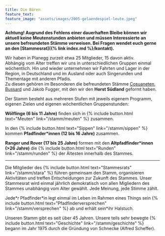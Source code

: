 ```yaml
---
title: Die Bären
feature_text:
feature_image: "assets/images/2005-gelaendespiel-leute.jpeg"
---
```


**Achtung! Augrund des Fehlens einer dauerhaften Bleibe können wir aktuell keine Meutenstunden anbieten und müssen Interessierte an unsere befreundeten Stämme verweisen. Bei Fragen wendet euch gerne an den [Stammesrat]({% link index.md %}/kontakt).**

Wir haben in Planegg zurzeit etwa 25 Mitglieder, 15 davon aktiv.  
Abhängig vom Alter treffen wir uns in unterschiedlichen Gruppen einmal wöchentlich. Hin und wieder unternehmen wir Fahrten und Lager in der Region, in Deutschland und im Ausland oder auch Singerunden und Thementage mit anderen Pfadis.  
Zu diesen gehören im Besonderen die befreundeten Stämme [Cosuaneten](https://www.cosuaneten.de), [Bussard](https://www.stammbussard-germering.de) und Jakob Fugger, mit den wir den **Horst Südland** geformt haben.

Der Stamm besteht aus mehreren Stufen mit jeweils eigenem Programm, eigenen Zielen und eigenen wöchentlichen Gruppenstunden:

**Wölflinge (6 bis 11 Jahre)** finden sich in {% include button.html text="Meuten" link="/stamm/meuten" %} zusammen.

In den {% include button.html text="Sippen" link="/stamm/sippen" %} kommen **Pfadfinder\*innen (12 bis 16 Jahre)** zusammen.

**Ranger und Rover (17 bis 25 Jahre)** formen mit den **Altpfadfinder\*innen (>26 Jahre)** die {% include button.html text="Runden" link="/stamm/runden" %} der Ältesten innerhalb des Stammes.

***

Die Mitglieder des {% include button.html text="Stammesrats" link="/stamm/stara" %} führen gemeinsam den Stamm, organisieren Aktivitäten und treffen Entscheidungen zur Zukunft des Stammes.
Unser Stammesrat wird einmal jährlich demokratisch von allen Migliedern des Stammes unabhängig vom Alter gewählt. Jede Meinung, jede Stimme zählt.

Jede\*r Pfadfinder\*in legt einmal im Leben im Rahmen eines Things sein {% include button.html text="Pfadfinderversprechen" link="/stamm/versprechen" %} ab und erhält sein*ihr Halstuch.

Unseren Stamm gibt es seit über 45 Jahren. Unsere teils sehr bewegte {% include button.html text="Geschichte" link="/stamm/geschichte" %} begann im Jahr 1975 durch die Gründung von Schnecke (Alfred Scheffer).
